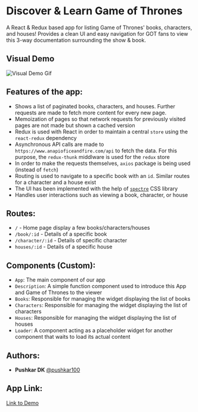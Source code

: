 # Discover & Learn Game of Thrones 

A React & Redux based app for listing Game of Thrones' books, characters, and houses! Provides a clean UI and easy navigation for GOT fans to view this 3-way documentation surrounding the show & book. 

## Visual Demo

![Visual Demo Gif](https://dummyimage.com/600x400/000/fff)

## Features of the app:

- Shows a list of paginated books, characters, and houses. Further requests are made to fetch more content for every new page.
- Memoization of pages so that network requests for previously visited pages are not made but shown a cached version
- Redux is used with React in order to maintain a central `store` using the `react-redux` dependency
- Asynchronous API calls are made to `https://www.anapioficeandfire.com/api` to fetch the data. For this purpose, the `redux-thunk` middlware is used for the `redux` store
- In order to make the requests themselves, `axios` package is being used (instead of `fetch`)
- Routing is used to navigate to a specific book with an `id`. Similar routes for a character and a house exist
- The UI has been implemented with the help of [`spectre`](https://picturepan2.github.io/spectre/) CSS library
- Handles user interactions such as viewing a book, character, or house

## Routes:

- `/` - Home page display a few books/characters/houses
- `/book/:id` - Details of a specific book
- `/character/:id` - Details of specific character
- `houses/:id` - Details of a specific house

## Components (Custom):

- `App`: The main component of our app
- `Description`: A simple function component used to introduce this App and Game of Thrones to the viewer
- `Books`: Responsible for managing the widget displaying the list of books
- `Characters`: Responsible for managing the widget displaying the list of characters
- `Houses`: Responsible for managing the widget displaying the list of houses
- `Loader`: A component acting as a placeholder widget for another component that waits to load its actual content

## Authors:

- **Pushkar DK**  [@pushkar100](https://github.com/pushkar100)

## App Link:

[Link to Demo](http://www.pushakrdk.com/game-of-thrones)